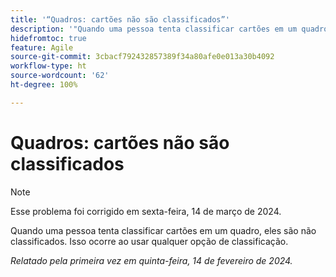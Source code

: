 ```yaml
---
title: '“Quadros: cartões não são classificados”'
description: '"Quando uma pessoa tenta classificar cartões em um quadro, eles não são classificados. Isso ocorre ao usar qualquer opção de classificação.”'
hidefromtoc: true
feature: Agile
source-git-commit: 3cbacf792432857389f34a80afe0e013a30b4092
workflow-type: ht
source-wordcount: '62'
ht-degree: 100%

---
```



# Quadros: cartões não são classificados

>[!NOTE]
>
>Esse problema foi corrigido em sexta-feira, 14 de março de 2024.

Quando uma pessoa tenta classificar cartões em um quadro, eles são não classificados. Isso ocorre ao usar qualquer opção de classificação.

_Relatado pela primeira vez em quinta-feira, 14 de fevereiro de 2024._
